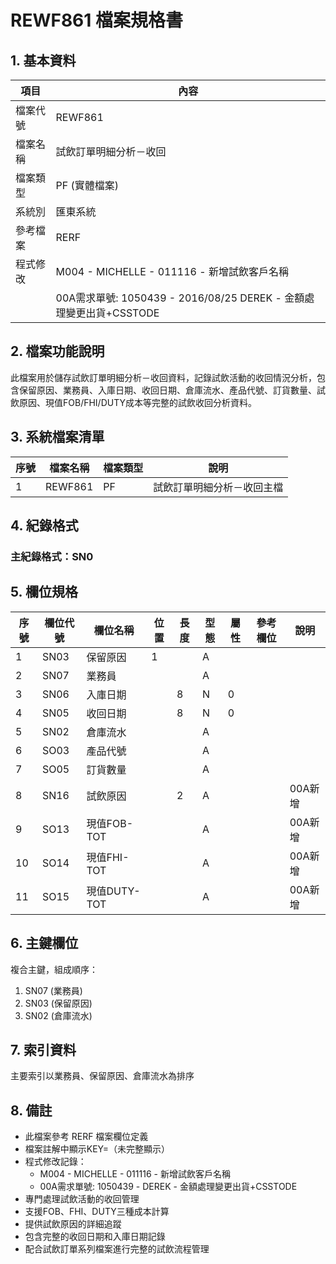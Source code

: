 # REWF861 檔案規格書

## 1. 基本資料

| 項目 | 內容 |
|------|------|
| 檔案代號 | REWF861 |
| 檔案名稱 | 試飲訂單明細分析－收回 |
| 檔案類型 | PF (實體檔案) |
| 系統別 | 匯東系統 |
| 參考檔案 | RERF |
| 程式修改 | M004 - MICHELLE - 011116 - 新增試飲客戶名稱 |
|  | 00A需求單號: 1050439 - 2016/08/25 DEREK - 金額處理變更出貨+CSSTODE |

## 2. 檔案功能說明

此檔案用於儲存試飲訂單明細分析－收回資料，記錄試飲活動的收回情況分析，包含保留原因、業務員、入庫日期、收回日期、倉庫流水、產品代號、訂貨數量、試飲原因、現值FOB/FHI/DUTY成本等完整的試飲收回分析資料。

## 3. 系統檔案清單

| 序號 | 檔案名稱 | 檔案類型 | 說明 |
|------|----------|----------|------|
| 1 | REWF861 | PF | 試飲訂單明細分析－收回主檔 |

## 4. 紀錄格式

### 主紀錄格式：SN0

## 5. 欄位規格

| 序號 | 欄位代號 | 欄位名稱 | 位置 | 長度 | 型態 | 屬性 | 參考欄位 | 說明 |
|------|----------|----------|------|------|------|------|----------|------|
| 1 | SN03 | 保留原因 | 1 | | A | | | |
| 2 | SN07 | 業務員 | | | A | | | |
| 3 | SN06 | 入庫日期 | | 8 | N | 0 | | |
| 4 | SN05 | 收回日期 | | 8 | N | 0 | | |
| 5 | SN02 | 倉庫流水 | | | A | | | |
| 6 | SO03 | 產品代號 | | | A | | | |
| 7 | SO05 | 訂貨數量 | | | A | | | |
| 8 | SN16 | 試飲原因 | | 2 | A | | | 00A新增 |
| 9 | SO13 | 現值FOB-TOT | | | A | | | 00A新增 |
| 10 | SO14 | 現值FHI-TOT | | | A | | | 00A新增 |
| 11 | SO15 | 現值DUTY-TOT | | | A | | | 00A新增 |

## 6. 主鍵欄位

複合主鍵，組成順序：
1. SN07 (業務員)
2. SN03 (保留原因)
3. SN02 (倉庫流水)

## 7. 索引資料

主要索引以業務員、保留原因、倉庫流水為排序

## 8. 備註

- 此檔案參考 RERF 檔案欄位定義
- 檔案註解中顯示KEY=（未完整顯示）
- 程式修改記錄：
  - M004 - MICHELLE - 011116 - 新增試飲客戶名稱
  - 00A需求單號: 1050439 - DEREK - 金額處理變更出貨+CSSTODE
- 專門處理試飲活動的收回管理
- 支援FOB、FHI、DUTY三種成本計算
- 提供試飲原因的詳細追蹤
- 包含完整的收回日期和入庫日期記錄
- 配合試飲訂單系列檔案進行完整的試飲流程管理 
